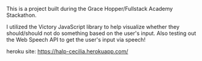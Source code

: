 This is a project built during the Grace Hopper/Fullstack Academy Stackathon.


I utilized the Victory JavaScript library to help visualize whether they should/should not do something based on the user's input. Also testing out the Web Speech API to get the user's input via speech!

heroku site:
https://halp-cecilia.herokuapp.com/


